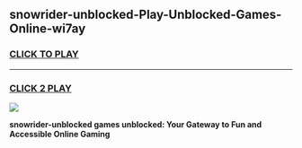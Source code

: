 
## snowrider-unblocked-Play-Unblocked-Games-Online-wi7ay
<h3>
<a href="https://premium76.site?title=snowrider-unblocked&ref=24A">CLICK TO PLAY</a></h3>
<hr>

<h3>
<a href="https://premium76.site?title=snowrider-unblocked&ref=24A">CLICK 2 PLAY</a>
  
</h3>

<a href="https://premium76.site?title=snowrider-unblocked&ref=24A"><img src="https://clearcache.store/games.png"></a>


**snowrider-unblocked games unblocked: Your Gateway to Fun and Accessible Online Gaming**
